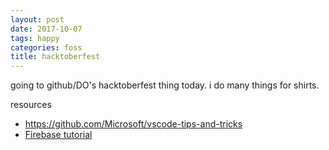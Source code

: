```yaml
---
layout: post
date: 2017-10-07
tags: happy
categories: foss
title: hacktoberfest
---
```


going to github/DO's hacktoberfest thing today. i do many things for shirts.

resources
- <https://github.com/Microsoft/vscode-tips-and-tricks>
- [Firebase tutorial](https://codelabs.developers.google.com/codelabs/firebase-web/#0)
